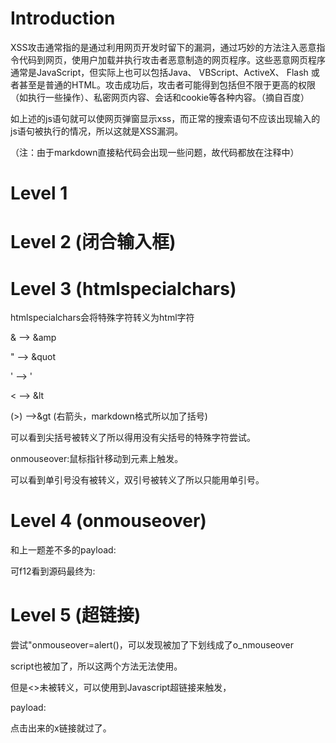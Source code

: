 # Introduction

XSS攻击通常指的是通过利用网页开发时留下的漏洞，通过巧妙的方法注入恶意指令代码到网页，使用户加载并执行攻击者恶意制造的网页程序。这些恶意网页程序通常是JavaScript，但实际上也可以包括Java、 VBScript、ActiveX、 Flash  或者甚至是普通的HTML。攻击成功后，攻击者可能得到包括但不限于更高的权限（如执行一些操作）、私密网页内容、会话和cookie等各种内容。（摘自百度）

<!--<script>alert('xss')</script>-->

如上述的js语句就可以使网页弹窗显示xss，而正常的搜索语句不应该出现输入的js语句被执行的情况，所以这就是XSS漏洞。

（注：由于markdown直接粘代码会出现一些问题，故代码都放在注释中）

# Level 1

<!--<script>alert(1)</script>-->

# Level 2 (闭合输入框)

<!--"><script>alert(1)</script>-->

# Level 3 (htmlspecialchars)

htmlspecialchars会将特殊字符转义为html字符

& --> &amp

" --> &quot

' --> '

< --> &lt

(>) -->&gt (右箭头，markdown格式所以加了括号)

可以看到尖括号被转义了所以得用没有尖括号的特殊字符尝试。

<!--'onmouseover = 'javascript:alert(1)-->

onmouseover:鼠标指针移动到元素上触发。

可以看到单引号没有被转义，双引号被转义了所以只能用单引号。

# Level 4 (onmouseover)

和上一题差不多的payload: <!--"onmouseover="alert(1)-->

可f12看到源码最终为: <!--<input name="keyword" value="" onmouseover="alert(1)"-->

# Level 5 (超链接)

尝试"onmouseover=alert()，可以发现被加了下划线成了o_nmouseover

script也被加了，所以这两个方法无法使用。

但是<>未被转义，可以使用到Javascript超链接来触发，

payload: <!--" /><a href=javascript:alert("1");>x</a>"-->

点击出来的x链接就过了。

